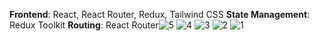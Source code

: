 **Frontend**: React, React Router, Redux, Tailwind CSS
**State Management**: Redux Toolkit
**Routing**: React Router![5](https://github.com/user-attachments/assets/a3537a4e-1a65-4939-8c7f-7ca7c013b938)
![4](https://github.com/user-attachments/assets/4e3dc887-134a-40db-bb3d-fc0ec42ef5cb)
![3](https://github.com/user-attachments/assets/c8d0ef18-047f-4b73-92f2-1aa3d10e371f)
![2](https://github.com/user-attachments/assets/957e1ae9-c12b-4af6-9200-a506f00d4a4c)
![1](https://github.com/user-attachments/assets/08d3bf6a-fec3-487f-b652-49bb32cf9a5f)
